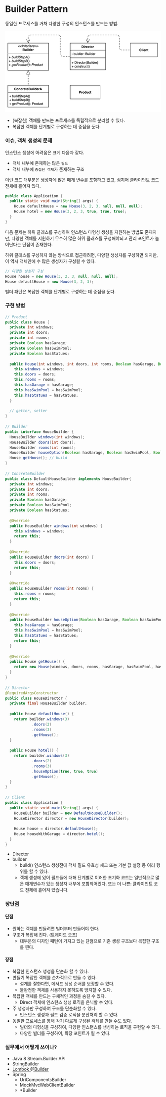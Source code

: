 # Builder Pattern

동일한 프로세스를 거쳐 다양한 구성의 인스턴스를 만드는 방법.

![builder](../img/builder.png)

- (복잡한) 객체를 만드는 프로세스를 독립적으로 분리할 수 있다.
- 복잡한 객체를 단계별로 구성하는 데 중점을 둔다.

### 이슈, 객체 생성의 문제

인스턴스 생성에 어려움은 크게 다음과 같다.

- 객체 내부에 존재하는 많은 `필드`
- 객체 내부에 `중첩된 객체`가 존재하는 구조

이런 코드 대부분은 생성자에 많은 매개 변수를 포함하고 있고, 심지어 클라이언트 코드 전체에 흩어져 있다.

```java
public class Application {
  public static void main(String[] args) {
    House defaultHouse = new House(3, 2, 3, null, null, null);
    House hotel = new House(3, 2, 3, true, true, true);
  }
}
```

다음 문제는 하위 클래스를 구성하여 인스턴스 다형성 생성을 지원하는 방법도 존재지만, 
다양한 객체를 지원하기 무수히 많은 하위 클래스를 구성해야되고 관리 포인트가 늘어난다는 단점이 존재한다.

하위 클래스를 구성하지 않는 방식으로 접근하려면, 다양한 생성자를 구성하면 되지만, 이 역시 객체안에 수 많은 생성자가 구성될 수 있다.

```java
// 다양한 생성자 구성
House house = new House(3, 2, 3, null, null, null);
House defaultHouse = new House(3, 2, 3);
```

빌더 패턴은 복잡한 객체를 단계별로 구성하는 데 중점을 둔다.

### 구현 방법

```java
// Product
public class House {
  private int windows;
  private int doors;
  private int rooms;
  private Boolean hasGarage;
  private Boolean hasSwimPool;
  private Boolean hasStatues;

  public House(int windows, int doors, int rooms, Boolean hasGarage, Boolean hasSwimPool, Boolean hasStatues) {
    this.windows = windows;
    this.doors = doors;
    this.rooms = rooms;
    this.hasGarage = hasGarage;
    this.hasSwimPool = hasSwimPool;
    this.hasStatues = hasStatues;
  }

  // getter, setter
}

// Builder
public interface HouseBuilder {
  HouseBuilder windows(int windows);
  HouseBuilder doors(int doors);
  HouseBuilder rooms(int rooms);
  HouseBuilder houseOption(Boolean hasGarage, Boolean hasSwimPool, Boolean hasStatues);
  House getHouse(); // build
}

// ConcreteBuilder
public class DefaultHouseBuilder implements HouseBuilder{
  private int windows;
  private int doors;
  private int rooms;
  private Boolean hasGarage;
  private Boolean hasSwimPool;
  private Boolean hasStatues;

  @Override
  public HouseBuilder windows(int windows) {
    this.windows = windows;
    return this;
  }

  @Override
  public HouseBuilder doors(int doors) {
    this.doors = doors;
    return this;
  }

  @Override
  public HouseBuilder rooms(int rooms) {
    this.rooms = rooms;
    return this;
  }

  @Override
  public HouseBuilder houseOption(Boolean hasGarage, Boolean hasSwimPool, Boolean hasStatues) {
    this.hasGarage = hasGarage;
    this.hasSwimPool = hasSwimPool;
    this.hasStatues = hasStatues;
    return this;
  }

  @Override
  public House getHouse() {
    return new House(windows, doors, rooms, hasGarage, hasSwimPool, hasStatues);
  }
}

// Director
@RequiredArgsConstructor
public class HouseDirector {
  private final HouseBuilder builder;

  public House defaultHouse() {
    return builder.windows(3)
            .doors(2)
            .rooms(3)
            .getHouse();
  }

  public House hotel() {
    return builder.windows(3)
            .doors(2)
            .rooms(3)
            .houseOption(true, true, true)
            .getHouse();
  }
}

// Client
public class Application {
  public static void main(String[] args) {
    HouseBuilder builder = new DefaultHouseBuilder();
    HouseDirector director = new HouseDirector(builder);

    House house = director.defaultHouse();
    House houseWithGarage = director.hotel();
  }
}
```

- Director
- builder
  - build() 인스턴스 생성전에 객체 필드 유효성 체크 또는 기본 값 설정 등 여러 행위를 할 수 있다.
  - 객체 생성에 있어 필드들에 대해 단계별로 이러한 초기화 코드는 일반적으로 많은 매개변수가 있는 생성자 내부에 포함되어있다. 또는 더 나쁜: 클라이언트 코드 전체에 흩어져 있습니다.

### 장단점

#### 단점

- 원하는 객체를 만들려면 빌더부터 만들어야 한다.
- 구조가 복잡해 진다. (트레이드 오프)
  - 대부분의 디자인 패턴이 가지고 있는 단점으로 기존 생성 구조보다 복잡한 구조를 띈다.

#### 장점

- 복잡한 인스턴스 생성을 단순화 할 수 있다.
- 만들기 복잡한 객체를 순차적으로 만들 수 있다.
  - 설계를 잘한다면, 메서드 생성 순서를 보장할 수 있다.
  - 불완전한 객체를 사용하지 못하도록 방지할 수 있다.
- 복잡한 객체를 만드는 구체적인 과정을 숨길 수 있다.
  - Direct 객체에 인스턴스 생성 로직을 은닉할 수 있다.
- 주 생성자만 구성하여 구조를 단순화할 수 있다.
  - 인스턴스 생성과 필드 검증 로직을 분산처리 할 수 있다.
- 동일한 프로세스를 통해 각기 다르게 구성된 객체를 만들 수도 있다.
  - 빌더의 다형성을 구성하여, 다양한 인스턴스를 생성하는 로직을 구현할 수 있다.
  - 다양한 빌더를 구성하여, 확장 포인트가 될 수 있다.

### 실무에서 어떻게 쓰이나?

- Java 8 Stream.Builder API
- StringBuilder
- [Lombok @Builder](https://projectlombok.org/features/Builder)
- Spring
    - UriComponentsBuilder
    - MockMvcWebClientBuilder
    - *Builder
